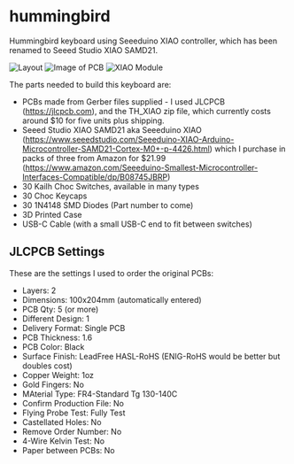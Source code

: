 # hummingbird
Hummingbird keyboard using Seeeduino XIAO controller, which has been renamed to Seeed Studio XIAO SAMD21.

![Layout](https://github.com/PJE66/hummingbird/blob/main/Images/Base_Layout.png?raw=true)
![Image of PCB](https://github.com/PJE66/hummingbird/blob/main/Images/Hummingbird_Top.png)
![XIAO Module](https://images-na.ssl-images-amazon.com/images/I/61GjpRJ1X0L._AC_SL1400_.jpg)

The parts needed to build this keyboard are:
* PCBs made from Gerber files supplied - I used JLCPCB (https://jlcpcb.com), and the TH_XIAO zip file, which currently costs around $10 for five units plus shipping.
* Seeed Studio XIAO SAMD21 aka Seeeduino XIAO (https://www.seeedstudio.com/Seeeduino-XIAO-Arduino-Microcontroller-SAMD21-Cortex-M0+-p-4426.html) which I purchase in packs of three from Amazon for $21.99 (https://www.amazon.com/Seeeduino-Smallest-Microcontroller-Interfaces-Compatible/dp/B08745JBRP)
* 30 Kailh Choc Switches, available in many types
* 30 Choc Keycaps
* 30 1N4148 SMD Diodes (Part number to come)
* 3D Printed Case
* USB-C Cable (with a small USB-C end to fit between switches)

<Information on switch types and caps sources to come>

## JLCPCB Settings

These are the settings I used to order the original PCBs:
  * Layers: 2
  * Dimensions: 100x204mm (automatically entered)
  * PCB Qty: 5 (or more)
  * Different Design: 1
  * Delivery Format: Single PCB
  * PCB Thickness: 1.6
  * PCB Color: Black
  * Surface Finish: LeadFree HASL-RoHS (ENIG-RoHS would be better but doubles cost)
  * Copper Weight: 1oz
  * Gold Fingers: No
  * MAterial Type: FR4-Standard Tg 130-140C
  * Confirm Production File: No
  * Flying Probe Test: Fully Test
  * Castellated Holes: No
  * Remove Order Number: No
  * 4-Wire Kelvin Test: No
  * Paper between PCBs: No
  

